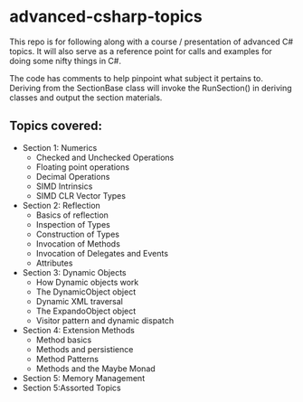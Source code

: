 # advanced-csharp-topics

This repo is for following along with a course / presentation of advanced C# topics.
It will also serve as a reference point for calls and examples for doing some nifty things in C#.


The code has comments to help pinpoint what subject it pertains to.
Deriving from the SectionBase class will invoke the RunSection() in deriving classes and output the section materials.

## Topics covered:

- Section 1: Numerics
	- Checked and Unchecked Operations
	- Floating point operations
	- Decimal Operations
	- SIMD Intrinsics
	- SIMD CLR Vector Types
- Section 2: Reflection
	- Basics of reflection
	- Inspection of Types
	- Construction of Types
	- Invocation of Methods
	- Invocation of Delegates and Events
	- Attributes
- Section 3: Dynamic Objects
	- How Dynamic objects work
	- The DynamicObject object
	- Dynamic XML traversal
	- The ExpandoObject object
	- Visitor pattern and dynamic dispatch
- Section 4: Extension Methods
	- Method basics
	- Methods and persistience
	- Method Patterns
	- Methods and the Maybe Monad
- Section 5: Memory Management
- Section 5:Assorted Topics

 

